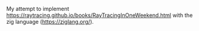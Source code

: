 My attempt to implement https://raytracing.github.io/books/RayTracingInOneWeekend.html with the zig language (https://ziglang.org/).